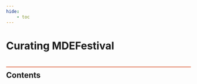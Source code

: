 ```yaml
---
hide:
    - toc
---
```


# Curating MDEFestival
<div style="height:2px; background-color: #E17858; margin-top: 40px; margin-bottom: -20px;"></div>

## Contents